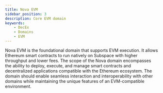 ```yaml
---
title: Nova EVM
sidebar_position: 3
description: Core EVM domain
keywords:
    - DecEx
    - Domains
    - EVM
---
```

Nova EVM is the foundational domain that supports EVM execution. It allows Ethereum smart contracts to run natively on Subspace with higher throughput and lower fees.
The scope of the Nova domain encompasses the ability to deploy, execute, and manage smart contracts and decentralized applications compatible with the Ethereum ecosystem. The domain should enable seamless interaction and interoperability with other domains while maintaining the unique features of an EVM-compatible environment.
